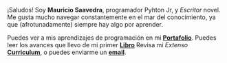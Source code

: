---
---

¡Saludos! Soy **Mauricio Saavedra**, programador Pyhton Jr, y *Escritor* novel.
Me gusta mucho navegar constantemente en el mar del conocimiento, ya que (afrotunadamente) siempre hay algo por aprender.

Puedes ver a mis aprendizajes de programación en mi **[Portafolio]**.
Puedes leer los avances que llevo de mi primer **[Libro]**
Revisa mi *Extenso* **[Curriculum]**, o puedes enviarme un **[email]**.




[Portafolio]: /projects
<!-- [Libro]: https://amazon.com -->
[Curriculum]: /curriculum
[email]: mailto:micorreodecontactopublico@gmail.com
[Libro]: /libros
